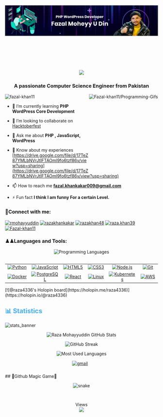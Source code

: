 ![logo](https://github.com/Fazal-khan11/fazal-khan11/blob/main/gitbanner.png)
<marquee><h1 align="center">Hi 👋, I'm Fazal Moheyy U Din</h1></marquee>
<p align="center">
<a href="https://github.com/fazal-khan11"><img src="https://readme-typing-svg.herokuapp.com?lines=PHP+WordPress+Developer;WordPress+Backend+Engineer;PHP+Developer;Front+End+Devloper&center=true&width=500&height=50"></a>
	

<h3 align="center">A passionate Computer Science Engineer from Pakistan</h3>


<a href='https://github.com/Fazal-khan11'>
<img align='right' src='https://miro.medium.com/max/1360/0*7Q3yvSIv_t0ioJ-Z.gif' widht=250 height=250  alt='Fazal-khan11/Programming-Gifs'></a>


<p align="left"> <img src="https://komarev.com/ghpvc/?username=fazal-khan11&label=Profile%20views&color=0e75b6&style=flat" alt="fazal-khan11" /> </p>

- 🌱 I’m currently learning **PHP WordPress Core Development**

- 👯 I’m looking to collaborate on [Hacktoberfest](https://hacktoberfest.com/)

- 💬 Ask me about **PHP , JavaScript, WordPress**
- 📄 Know about my experiences [https://drive.google.com/file/d/17TeZ87YMLbNVrJtIFTAOml9fo6tzf86v/view?usp=sharing](https://drive.google.com/file/d/17TeZ87YMLbNVrJtIFTAOml9fo6tzf86v/view?usp=sharing)

- 📫 How to reach me **fazal.khankakar009@gmail.com**

- ⚡ Fun fact **I think I am funny For a certain Level.**

<h3 align="left">🥰Connect with me:</h3>
<p align="left">
<a href="https://twitter.com/rmohayyuddin" target="blank"><img align="center" src="https://raw.githubusercontent.com/rahuldkjain/github-profile-readme-generator/master/src/images/icons/Social/twitter.svg" alt="rmohayyuddin" height="30" width="40" /></a>
<a href="https://linkedin.com/in/razakhankakar" target="blank"><img align="center" src="https://raw.githubusercontent.com/rahuldkjain/github-profile-readme-generator/master/src/images/icons/Social/linked-in-alt.svg" alt="razakhankakar" height="30" width="40" /></a>
<a href="https://fb.com/razakhan48" target="blank"><img align="center" src="https://raw.githubusercontent.com/rahuldkjain/github-profile-readme-generator/master/src/images/icons/Social/facebook.svg" alt="razakhan48" height="30" width="40" /></a>
<a href="https://instagram.com/raza.khan39" target="blank"><img align="center" src="https://raw.githubusercontent.com/rahuldkjain/github-profile-readme-generator/master/src/images/icons/Social/instagram.svg" alt="raza.khan39" height="30" width="40" /></a>
<a href="https://www.leetcode.com/Fazal-khan11" target="blank"><img align="center" src="https://raw.githubusercontent.com/rahuldkjain/github-profile-readme-generator/master/src/images/icons/Social/leet-code.svg" alt="Fazal-khan11" height="30" width="40" /></a>
</p>

<h3 align="left">♟♟Languages and Tools:</h3>

<div align="center" style="display:block;">
    <img width="100px" alt="Programming Languages" src="https://user-images.githubusercontent.com/78341798/194531121-47b0119a-ce00-439d-b586-125f86acb098.png"/> 
</div>
<br>


<table>
  <tr>
    <td align="center" width="150">
      <a href="https://www.python.org/">
        <img src="https://img.shields.io/badge/-Python-000?&logo=Python" alt="Python" width="120" height="40"/>
      </a>
    </td>
    <td align="center" width="150">
      <a href="https://developer.mozilla.org/en-US/docs/Web/JavaScript">
        <img src="https://img.shields.io/badge/-JavaScript-000?&logo=JavaScript" alt="JavaScript" width="120" height="40"/>
      </a>
    </td>
    <td align="center" width="150">
      <a href="https://developer.mozilla.org/en-US/docs/Web/Guide/HTML/HTML5">
        <img src="https://img.shields.io/badge/-HTML5-000?&logo=HTML5" alt="HTML5" width="120" height="40"/>
      </a>
    </td>
    <td align="center" width="150">
      <a href="https://developer.mozilla.org/en-US/docs/Web/CSS">
        <img src="https://img.shields.io/badge/-CSS3-000?&logo=CSS3&logoColor=1572B6" alt="CSS3" width="120" height="40"/>
      </a>
    </td>
    <td align="center" width="150">
      <a href="https://nodejs.org/">
        <img src="https://img.shields.io/badge/-Node.js-000?&logo=node.js" alt="Node.js" width="120" height="40"/>
      </a>
    </td>
    <td align="center" width="150">
      <a href="https://git-scm.com/">
        <img src="https://img.shields.io/badge/-Git-000?&logo=git" alt="Git" width="120" height="40"/>
      </a>
    </td>
  </tr>
  <tr>
    <td align="center" width="150">
      <a href="https://www.docker.com/">
        <img src="https://img.shields.io/badge/-Docker-000?&logo=docker" alt="Docker" width="120" height="40"/>
      </a>
    </td>
    <td align="center" width="150">
      <a href="https://www.postgresql.org/">
        <img src="https://img.shields.io/badge/-PostgreSQL-000?&logo=postgresql" alt="PostgreSQL" width="120" height="40"/>
      </a>
    </td>
    <td align="center" width="150">
      <a href="https://reactjs.org/">
        <img src="https://img.shields.io/badge/-React-000?&logo=react" alt="React" width="120" height="40"/>
      </a>
    </td>
    <td align="center" width="150">
      <a href="https://www.linux.org/">
        <img src="https://img.shields.io/badge/-Linux-000?&logo=linux" alt="Linux" width="120" height="40"/>
      </a>
    </td>
    <td align="center" width="150">
      <a href="https://kubernetes.io/">
        <img src="https://img.shields.io/badge/-Kubernetes-000?&logo=kubernetes" alt="Kubernetes" width="120" height="40"/>
      </a>
    </td>
    <td align="center" width="150">
      <a href="https://aws.amazon.com/">
        <img src="https://img.shields.io/badge/-AWS-000?&logo=amazon-aws" alt="AWS" width="120" height="40"/>
      </a>
    </td>
  </tr>
</table>
[![@raza4336's Holopin board](https://holopin.me/raza4336)](https://holopin.io/@raza4336)



<h2 style="color: #44AEFB">📊 Statistics</h2>

![stats_banner](https://user-images.githubusercontent.com/78341798/194534778-d662496c-ae00-4e8d-ae9b-b90912054e7f.gif)

<!-- Begin Stats Cards -->
<!-- Resources:  -->
<!-- Github & Languages Stats: https://github.com/anuraghazra/github-readme-stats --> 
<!-- Streak Stats: https://github.com/denvercoder1/github-readme-streak-stats -->
<!-- Change the value after ?username= to your GitHub username. -->
<div class="stats" align="center">

![Raza Mohayyuddin GitHub Stats](https://github-readme-stats.vercel.app/api?username=Fazal-khan11&hide=stars&count_private=true&show_icons=true&theme=algolia&border_radius=20)

![GitHub Streak](https://streak-stats.demolab.com?user=Fazal-khan11&count_private=true&theme=algolia&border_radius=20)

![Most Used Languages](https://github-readme-stats.vercel.app/api/top-langs/?username=Fazal-khan11&layout=compact&show_icons=true&theme=algolia&border_radius=20)
</div>
<!--  End Stats Cards -->


<!-- Begin Footer -->
<!-- Icons Resources -->
<!-- https://devicon.dev/ -->
<div class="footer" align="center" style="margin:15px;">
    <a href="mailto:raza.khan4336@gmail.com" target="_blank">
        <img style="margin:0 10px 10px 0;" src="https://user-images.githubusercontent.com/78341798/194531383-ddb2b774-5bb9-491c-b601-4a4a7d9792fb.svg" alt="gmail" width="40px"/>
    </a>
</div>
<!-- End Footer -->
<!-- Magic Game -->
## 🐍Github Magic Game🐍

<p align="center">
  <img src="https://github.com/Fazal-khan11/Fazal-khan11/raw/output/github-contribution-grid-snake.svg" alt="snake"></center>
</p>
<br>

<p align="center"> 
  Views<br>
  <img src="https://profile-counter.glitch.me/Fazal-khan11/count.svg" />
</p>

